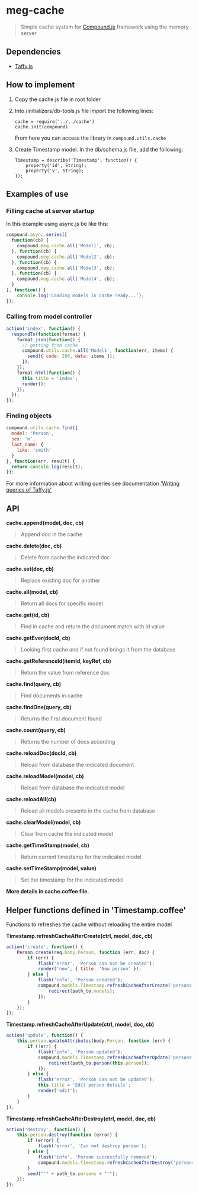 # meg-cache

> Simple cache system for [Compound.js](http://compoundjs.com/) framework using the memory server

## Dependencies

* [Taffy.js](https://github.com/typicaljoe/taffydb)

## How to implement

1. Copy the cache.js file in root folder

2. Into /initializers/db-tools.js file import the following lines:
	```
	cache = require('../../cache')
	cache.init(compound)
	```

	From here you can access the library in `compound.utils.cache`


3. Create Timestamp model. In the db/schema.js file, add the following:
	```
	Timestamp = describe('Timestamp', function() {
  		property('id', String);
		property('v', String);
	});
	```

## Examples of use

### Filling cache at server startup
In this example using async.js be like this:

```js
compound.async.series([
  function(cb) {
    compound.meg.cache.all('Model1', cb);
  }, function(cb) {
    compound.meg.cache.all('Model2', cb);
  }, function(cb) {
    compound.meg.cache.all('Model3', cb);
  }, function(cb) {
    compound.meg.cache.all('Model4', cb);
  }
], function() {
	console.log('Loading models in cache ready...');
});
```

### Calling from model controller

```js
action('index', function() {
  respondTo(function(format) {
    format.json(function() {
	  // getting from cache
      compound.utils.cache.all('Model1', function(err, items) {
        send({ code: 200, data: items });
      });
    });
    format.html(function() {
      this.title = 'index';
      render();
    });
  });
});
```
### Finding objects

```js
compound.utils.cache.find({
  model: 'Person',
  sex: 'm',
  last_name: {
    like: 'smith'
  }
}, function(err, result) {
  return console.log(result);
});
```

For more information about writing queries see documentation ['Writing queries of Taffy.js'](http://www.taffydb.com/writingqueries)

## API

**cache.append(model, doc, cb)**
> Append doc in the cache


**cache.delete(doc, cb)**
> Delete from cache the indicated doc


**cache.set(doc, cb)**
> Replace existing doc for another


**cache.all(model, cb)**
> Return all docs for specific model


**cache.get(id, cb)**
> Find in cache and return the document match with id value


**cache.getEver(docId, cb)**
> Looking first cache and if not found brings it from the database


**cache.getReferenceId(itemId, keyRef, cb)**
> Return the value from reference doc

**cache.find(query, cb)**
> Find documents in cache

**cache.findOne(query, cb)**
> Returns the first document found

**cache.count(query, cb)**
> Returns the number of docs according <query>

**cache.reloadDoc(docId, cb)**
> Reload from database the indicated document

**cache.reloadModel(model, cb)**
> Reload from database the indicated model

**cache.reloadAll(cb)**
> Reload all models presents in the cache from database

**cache.clearModel(model, cb)**
> Clear from cache the indicated model

**cache.getTimeStamp(model, cb)**
> Return current timestamp for the indicated model

**cache.setTimeStamp(model, value)**
> Set the timestamp for the indicated model

**More details in cache.coffee file.**

## Helper functions defined in 'Timestamp.coffee'

Functions to refreshes the cache without reloading the entire model

**Timestamp.refreshCacheAfterCreate(ctrl, model, doc, cb)**

```js
action('create', function() {
    Person.create(req.body.Person, function (err, doc) {
        if (err) {
            flash('error', 'Person can not be created');
            render('new', { title: 'New person' });
        } else {
            flash('info', 'Person created');
			compound.models.Timestamp.refreshCacheAfterCreate('persons', 'Person', doc, function(){
            	redirect(path_to.models);
			});
        }
    });
});
```

**Timestamp.refreshCacheAfterUpdate(ctrl, model, doc, cb)**

```js
action('update', function() {
    this.person.updateAttributes(body.Person, function (err) {
        if (!err) {
            flash('info', 'Person updated');
			compound.models.Timestamp.refreshCacheAfterUpdate('persons', 'Person', this.person, function(){
            	redirect(path_to.person(this.person));
			)};
        } else {
            flash('error', 'Person can not be updated');
            this.title = 'Edit person details';
            render('edit');
        }
    }
});
```
**Timestamp.refreshCacheAfterDestroy(ctrl, model, doc, cb)**

```js
action('destroy', function() {
    this.person.destroy(function (error) {
        if (error) {
            flash('error', 'Can not destroy person');
        } else {
            flash('info', 'Person successfully removed');
			compound.models.Timestamp.refreshCacheAfterDestroy('persons', 'Person', this.person)
        }
        send("'" + path_to.persons + "'");
    });
});
```